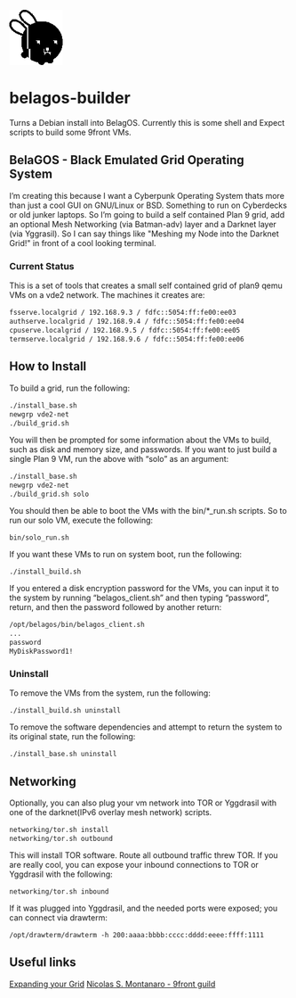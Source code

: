 ![BelaGOS Logo](bela_black.png?raw=true)
# belagos-builder
Turns a Debian install into BelagOS. Currently this is some shell and Expect scripts to build some 9front VMs.

## BelaGOS - Black Emulated Grid Operating System
I’m creating this because I want a Cyberpunk Operating System thats more than just a cool GUI on GNU/Linux or BSD. Something to run on Cyberdecks or old junker laptops. So I’m going to build a self contained Plan 9 grid, add an optional Mesh Networking (via Batman-adv) layer and a Darknet layer (via Yggrasil). So I can say things like "Meshing my Node into the Darknet Grid!" in front of a cool looking terminal.

### Current Status

This is a set of tools that creates a small self contained grid of plan9 qemu VMs on a vde2 network. The machines it creates are:

	fsserve.localgrid / 192.168.9.3 / fdfc::5054:ff:fe00:ee03
	authserve.localgrid / 192.168.9.4 / fdfc::5054:ff:fe00:ee04
	cpuserve.localgrid / 192.168.9.5 / fdfc::5054:ff:fe00:ee05
	termserve.localgrid / 192.168.9.6 / fdfc::5054:ff:fe00:ee06

## How to Install

To build a grid, run the following:

	./install_base.sh
	newgrp vde2-net
	./build_grid.sh

You will then be prompted for some information about the VMs to build, such as disk and memory size, and passwords. If you want to just build a single Plan 9 VM, run the above with “solo” as an argument:

	./install_base.sh
	newgrp vde2-net
	./build_grid.sh solo

You should then be able to boot the VMs with the bin/*_run.sh scripts. So to run our solo VM, execute the following:

	bin/solo_run.sh

If you want these VMs to run on system boot, run the following:

	./install_build.sh

If you entered a disk encryption password for the VMs, you can input it to the system by running “belagos_client.sh” and then typing “password”, return, and then the password followed by another return:

	/opt/belagos/bin/belagos_client.sh
	...
	password
	MyDiskPassword1!

### Uninstall

To remove the VMs from the system, run the following:

	./install_build.sh uninstall

To remove the software dependencies and attempt to return the system to its original state, run the following:

	./install_base.sh uninstall

## Networking

Optionally, you can also plug your vm network into TOR or Yggdrasil with one of the darknet(IPv6 overlay mesh network) scripts.

	networking/tor.sh install
	networking/tor.sh outbound

This will install TOR software. Route all outbound traffic threw TOR. If you are really cool, you can expose your inbound connections to TOR or Yggdrasil with the following:

	networking/tor.sh inbound

If it was plugged into Yggdrasil, and the needed ports were exposed; you can connect via drawterm:

	/opt/drawterm/drawterm -h 200:aaaa:bbbb:cccc:dddd:eeee:ffff:1111

## Useful links

[Expanding your Grid](https://9p.io/wiki/plan9/Expanding_your_Grid/index.html)
[Nicolas S. Montanaro - 9front guild](https://nicolasmontanaro.com/blog/9front-guide/)

